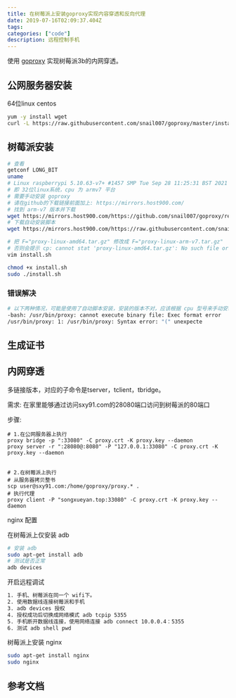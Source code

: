 ```yaml
---
title: 在树莓派上安装goproxy实现内容穿透和反向代理
date: 2019-07-16T02:09:37.404Z
tags: 
categories: ["code"]
description: 远程控制手机
---
```


使用 [goproxy](https://github.com/snail007/goproxy/blob/master/README_ZH.md#4%E5%86%85%E7%BD%91%E7%A9%BF%E9%80%8F) 实现树莓派3b的内网穿透。

## 公网服务器安装
64位linux centos
```bash
yum -y install wget
curl -L https://raw.githubusercontent.com/snail007/goproxy/master/install_auto.sh | bash 

```

## 树莓派安装

```bash
# 查看
getconf LONG_BIT
uname
# Linux raspberrypi 5.10.63-v7+ #1457 SMP Tue Sep 28 11:25:31 BST 2021 armv7l GNU/Linux
# 即 32位linux系统，cpu 为 armv7 平台
# 需要手动安装 goproxy
# 请在github的下载链接前面加上: https://mirrors.host900.com/
# 找到 arm-v7 版本并下载
wget https://mirrors.host900.com/https://github.com/snail007/goproxy/releases/download/v11.2/proxy-linux-arm-v7.tar.gz
# 下载自动安装脚本
wget https://mirrors.host900.com/https://raw.githubusercontent.com/snail007/goproxy/master/install.sh  

# 把 F="proxy-linux-amd64.tar.gz" 修改成 F="proxy-linux-arm-v7.tar.gz"
# 否则会提示 cp: cannot stat 'proxy-linux-amd64.tar.gz': No such file or directory
vim install.sh 

chmod +x install.sh  
sudo ./install.sh  
```


### 错误解决
```bash
# 以下两种情况，可能是使用了自动脚本安装，安装的版本不对，应该根据 cpu 型号来手动安装。
-bash: /usr/bin/proxy: cannot execute binary file: Exec format error
/usr/bin/proxy: 1: /usr/bin/proxy: Syntax error: "(" unexpecte

```

## 生成证书


## 内网穿透
多链接版本，对应的子命令是tserver，tclient，tbridge。


需求:
在家里能够通过访问sxy91.com的28080端口访问到树莓派的80端口

步骤:
```
# 1.在公网服务器上执行
proxy bridge -p ":33080" -C proxy.crt -K proxy.key --daemon
proxy server -r ":28080@:8080" -P "127.0.0.1:33080" -C proxy.crt -K proxy.key --daemon 


# 2.在树莓派上执行
# 从服务器拷贝整书
scp user@sxy91.com:/home/goproxy/proxy.* .
# 执行代理
proxy client -P "songxueyan.top:33080" -C proxy.crt -K proxy.key --daemon 

```

nginx 配置

在树莓派上仅安装 adb
```bash
# 安装 adb
sudo apt-get install adb
# 测试是否正常
adb devices
```

开启远程调试
``` bash
1. 手机、树莓派在同一个 wifi下。
2. 使用数据线连接树莓派和手机
3. adb devices 授权
4. 授权成功后切换成网络模式 adb tcpip 5355
5. 手机断开数据线连接，使用网络连接 adb connect 10.0.0.4：5355
6. 测试 adb shell pwd

```

树莓派上安装 nginx
```bash
sudo apt-get install nginx
sudo nginx

```


## 参考文档

